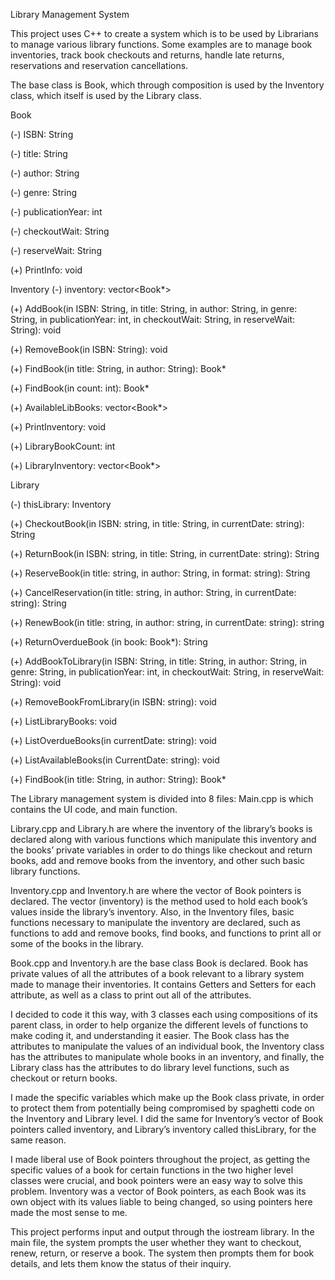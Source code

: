 Library Management System

This project uses C++ to create a system which is to be used by Librarians to manage various library functions.
Some examples are to manage book inventories, track book checkouts and returns, handle late returns, reservations and reservation cancellations.

The base class is Book, which through composition is used by the Inventory class, which itself is used by the Library class.

Book

(-) ISBN: String

(-) title: String

(-)	author: String

(-)	genre: String

(-)	publicationYear: int

(-)	checkoutWait: String

(-) reserveWait: String 

(+) PrintInfo: void


Inventory
(-)	inventory: vector<Book*>

(+) AddBook(in ISBN: String, in title: String, in author: String, in genre: String, in publicationYear: int, in checkoutWait: String, in reserveWait: String): void

(+) RemoveBook(in ISBN: String): void

(+) FindBook(in title: String, in author: String): Book*

(+) FindBook(in count: int): Book*

(+) AvailableLibBooks: vector<Book*>

(+) PrintInventory: void

(+) LibraryBookCount: int

(+) LibraryInventory: vector<Book*>



Library

(-)	thisLibrary: Inventory

(+) CheckoutBook(in ISBN: string, in title: String, in currentDate: string): String

(+) ReturnBook(in ISBN: string, in title: String, in currentDate: string): String

(+) ReserveBook(in title: string, in author: String, in format: string): String

(+) CancelReservation(in title: string, in author: String, in currentDate: string): String

(+) RenewBook(in title: string, in author: string, in currentDate: string): string

(+) ReturnOverdueBook (in book: Book*): String

(+) AddBookToLibrary(in ISBN: String, in title: String, in author: String, in genre: String, in publicationYear: int, in checkoutWait: String, in reserveWait: String): void

(+) RemoveBookFromLibrary(in ISBN: string): void

(+) ListLibraryBooks: void

(+) ListOverdueBooks(in currentDate: string): void

(+) ListAvailableBooks(in CurrentDate: string): void

(+) FindBook(in title: String, in author: String): Book*


The Library management system is divided into 8 files:
Main.cpp is which contains the UI code, and main function.

Library.cpp and Library.h are where the inventory of the library’s books is declared along with various functions which manipulate this inventory and the books’ private variables in order to do things like checkout and return books, add and remove books from the inventory, and other such basic library functions.

Inventory.cpp and Inventory.h are where the vector of Book pointers is declared. The vector (inventory) is the method used to hold each book’s values inside the library’s inventory. Also, in the Inventory files, basic functions necessary to manipulate the inventory are declared, such as functions to add and remove books, find books, and functions to print all or some of the books in the library.

Book.cpp and Inventory.h are the base class Book is declared. Book has private values of all the attributes of a book relevant to a library system made to manage their inventories. It contains Getters and Setters for each attribute, as well as a class to print out all of the attributes.

I decided to code it this way, with 3 classes each using compositions of its parent class, in order to help organize the different levels of functions to make coding it, and understanding it easier. The Book class has the attributes to manipulate the values of an individual book, the Inventory class has the attributes to manipulate whole books in an inventory, and finally, the Library class has the attributes to do library level functions, such as checkout or return books. 

I made the specific variables which make up the Book class private, in order to protect them from potentially being compromised by spaghetti code on the Inventory and Library level. I did the same for Inventory’s vector of Book pointers called inventory, and Library’s inventory called thisLibrary, for the same reason. 

I made liberal use of Book pointers throughout the project, as getting the specific values of a book for certain functions in the two higher level classes were crucial, and book pointers were an easy way to solve this problem. Inventory was a vector of Book pointers, as each Book was its own object with its values liable to being changed, so using pointers here made the most sense to me. 

This project performs input and output through the iostream library. In the main file, the system prompts the user whether they want to checkout, renew, return, or reserve a book. The system then prompts them for book details, and lets them know the status of their inquiry.
